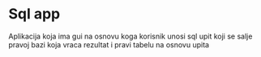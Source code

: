 # Sql app

Aplikacija koja ima gui na osnovu koga korisnik unosi sql upit koji se salje pravoj bazi koja vraca rezultat i pravi tabelu na osnovu upita

